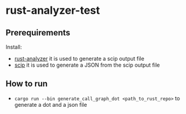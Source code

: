 # rust-analyzer-test

## Prerequirements

Install:
- [rust-analyzer](https://rust-analyzer.github.io/book/installation.html) it is used to generate a scip output file
- [scip](https://github.com/sourcegraph/scip) it is used to generate a JSON from the scip output file  

## How to run

- `cargo run --bin generate_call_graph_dot <path_to_rust_repo>` to generate a dot and a json file

